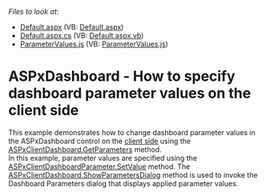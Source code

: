 <!-- default file list -->
*Files to look at*:

* [Default.aspx](./CS/ASPxDashboard_SetParameterValues/Default.aspx) (VB: [Default.aspx](./VB/ASPxDashboard_SetParameterValues/Default.aspx))
* [Default.aspx.cs](./CS/ASPxDashboard_SetParameterValues/Default.aspx.cs) (VB: [Default.aspx.vb](./VB/ASPxDashboard_SetParameterValues/Default.aspx.vb))
* [ParameterValues.js](./CS/ASPxDashboard_SetParameterValues/Scripts/ParameterValues.js) (VB: [ParameterValues.js](./VB/ASPxDashboard_SetParameterValues/Scripts/ParameterValues.js))
<!-- default file list end -->
# ASPxDashboard - How to specify dashboard parameter values on the client side


This example demonstrates how to change dashboard parameter values in the ASPxDashboard control on the <a href="https://documentation.devexpress.com/#Dashboard/CustomDocument116302">client side</a> using the <a href="https://documentation.devexpress.com/#Dashboard/DevExpressDashboardWebScriptsASPxClientDashboard_GetParameterstopic">ASPxClientDashboard.GetParameters</a> method.<br>In this example, parameter values are specified using the <a href="http://documentation.devexpress.com/#Dashboard/DevExpressDashboardWebScriptsASPxClientDashboardParameter_SetValuetopic">ASPxClientDashboardParameter.SetValue</a> method. The <a href="https://documentation.devexpress.com/#Dashboard/DevExpressDashboardWebScriptsASPxClientDashboard_ShowParametersDialogtopic">ASPxClientDashboard.ShowParametersDialog</a> method is used to invoke the Dashboard Parameters dialog that displays applied parameter values.

<br/>


